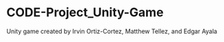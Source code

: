 # CODE-Project_Unity-Game

Unity game created by Irvin Ortiz-Cortez, Matthew Tellez, and Edgar Ayala

